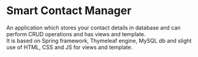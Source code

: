 # Smart Contact Manager
An application which stores your contact details in database and can perform CRUD operations and has views and template.
<br>
It is based on Spring framework, Thymeleaf engine, MySQL db and slight use of HTML, CSS and JS for views and template.
